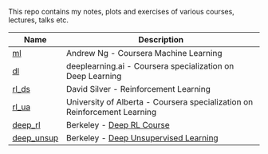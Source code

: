 This repo contains my notes, plots and exercises of various courses, lectures, talks etc.

Name | Description
------------ | -------------
[ml]() | Andrew Ng - Coursera Machine Learning
[dl](https://github.com/andrijazz/courses/tree/master/dl) | deeplearning.ai - Coursera specialization on Deep Learning
[rl_ds](https://github.com/andrijazz/courses/tree/master/rl_ds) | David Silver - Reinforcement Learning
[rl_ua](https://github.com/andrijazz/courses/tree/master/rl_ua) | University of Alberta - Coursera specialization on Reinforcement Learning
[deep_rl](https://github.com/andrijazz/courses/tree/master/deep_rl) | Berkeley - [Deep RL Course](http://rail.eecs.berkeley.edu/deeprlcourse/)
[deep_unsup](https://github.com/andrijazz/courses/tree/master/deep_unsup) | Berkeley - [Deep Unsupervised Learning](https://sites.google.com/view/berkeley-cs294-158-sp20)
